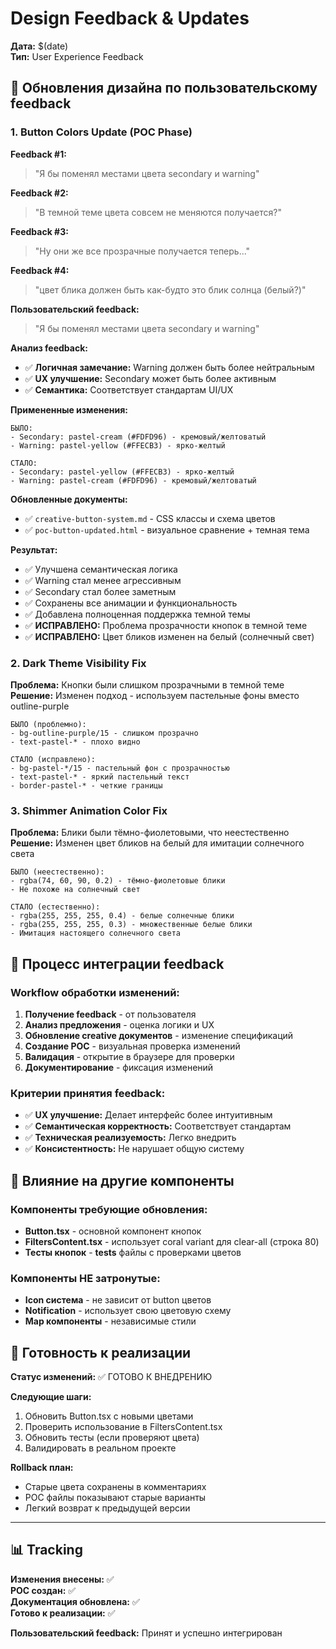 # Design Feedback & Updates

**Дата:** $(date)  
**Тип:** User Experience Feedback

## 🔄 Обновления дизайна по пользовательскому feedback

### 1. Button Colors Update (POC Phase)

**Feedback #1:**
> "Я бы поменял местами цвета secondary и warning"

**Feedback #2:**
> "В темной теме цвета совсем не меняются получается?"

**Feedback #3:**
> "Ну они же все прозрачные получается теперь..."

**Feedback #4:**
> "цвет блика должен быть как-будто это блик солнца (белый?)"

**Пользовательский feedback:**
> "Я бы поменял местами цвета secondary и warning"

**Анализ feedback:**
- ✅ **Логичная замечание:** Warning должен быть более нейтральным
- ✅ **UX улучшение:** Secondary может быть более активным
- ✅ **Семантика:** Соответствует стандартам UI/UX

**Примененные изменения:**
```
БЫЛО:
- Secondary: pastel-cream (#FDFD96) - кремовый/желтоватый
- Warning: pastel-yellow (#FFECB3) - ярко-желтый

СТАЛО:
- Secondary: pastel-yellow (#FFECB3) - ярко-желтый  
- Warning: pastel-cream (#FDFD96) - кремовый/желтоватый
```

**Обновленные документы:**
- ✅ `creative-button-system.md` - CSS классы и схема цветов
- ✅ `poc-button-updated.html` - визуальное сравнение + темная тема

**Результат:**
- ✅ Улучшена семантическая логика
- ✅ Warning стал менее агрессивным
- ✅ Secondary стал более заметным
- ✅ Сохранены все анимации и функциональность
- ✅ Добавлена полноценная поддержка темной темы
- ✅ **ИСПРАВЛЕНО:** Проблема прозрачности кнопок в темной теме
- ✅ **ИСПРАВЛЕНО:** Цвет бликов изменен на белый (солнечный свет)

### 2. Dark Theme Visibility Fix

**Проблема:** Кнопки были слишком прозрачными в темной теме
**Решение:** Изменен подход - используем пастельные фоны вместо outline-purple

```
БЫЛО (проблемно):
- bg-outline-purple/15 - слишком прозрачно
- text-pastel-* - плохо видно

СТАЛО (исправлено):
- bg-pastel-*/15 - пастельный фон с прозрачностью
- text-pastel-* - яркий пастельный текст  
- border-pastel-* - четкие границы
```

### 3. Shimmer Animation Color Fix

**Проблема:** Блики были тёмно-фиолетовыми, что неестественно
**Решение:** Изменен цвет бликов на белый для имитации солнечного света

```
БЫЛО (неестественно):
- rgba(74, 60, 90, 0.2) - тёмно-фиолетовые блики
- Не похоже на солнечный свет

СТАЛО (естественно):
- rgba(255, 255, 255, 0.4) - белые солнечные блики
- rgba(255, 255, 255, 0.3) - множественные белые блики
- Имитация настоящего солнечного света
```

## 📝 Процесс интеграции feedback

### Workflow обработки изменений:
1. **Получение feedback** - от пользователя
2. **Анализ предложения** - оценка логики и UX
3. **Обновление creative документов** - изменение спецификаций
4. **Создание POC** - визуальная проверка изменений
5. **Валидация** - открытие в браузере для проверки
6. **Документирование** - фиксация изменений

### Критерии принятия feedback:
- ✅ **UX улучшение:** Делает интерфейс более интуитивным
- ✅ **Семантическая корректность:** Соответствует стандартам
- ✅ **Техническая реализуемость:** Легко внедрить
- ✅ **Консистентность:** Не нарушает общую систему

## 🎯 Влияние на другие компоненты

### Компоненты требующие обновления:
- **Button.tsx** - основной компонент кнопок
- **FiltersContent.tsx** - использует coral variant для clear-all (строка 80)
- **Тесты кнопок** - __tests__ файлы с проверками цветов

### Компоненты НЕ затронутые:
- **Icon система** - не зависит от button цветов
- **Notification** - использует свою цветовую схему
- **Map компоненты** - независимые стили

## 🚀 Готовность к реализации

**Статус изменений:** ✅ ГОТОВО К ВНЕДРЕНИЮ

**Следующие шаги:**
1. Обновить Button.tsx с новыми цветами
2. Проверить использование в FiltersContent.tsx
3. Обновить тесты (если проверяют цвета)
4. Валидировать в реальном проекте

**Rollback план:**
- Старые цвета сохранены в комментариях
- POC файлы показывают старые варианты
- Легкий возврат к предыдущей версии

---

## 📊 Tracking

**Изменения внесены:** ✅  
**POC создан:** ✅  
**Документация обновлена:** ✅  
**Готово к реализации:** ✅  

**Пользовательский feedback:** Принят и успешно интегрирован
